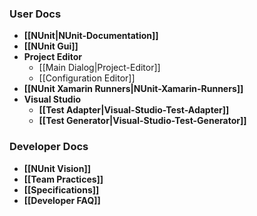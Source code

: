 ### User Docs

* **[[NUnit|NUnit-Documentation]]**
* **[[NUnit Gui]]**
* **Project Editor**
  * [[Main Dialog|Project-Editor]]
  * [[Configuration Editor]]
* **[[NUnit Xamarin Runners|NUnit-Xamarin-Runners]]**
* **Visual Studio**
  * **[[Test Adapter|Visual-Studio-Test-Adapter]]**
  * **[[Test Generator|Visual-Studio-Test-Generator]]**
  
### Developer Docs

* **[[NUnit Vision]]**
* **[[Team Practices]]**
* **[[Specifications]]**
* **[[Developer FAQ]]**

